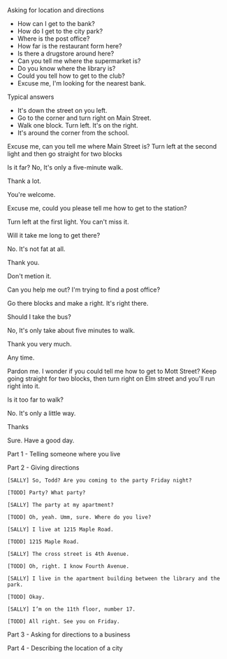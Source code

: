 Asking for location and directions
* How can I get to the bank?
* How do I get to the city park?
* Where is the post office?
* How far is the restaurant form here?
* Is there a drugstore around here?
* Can you tell me where the supermarket is?
* Do you know where the library is?
* Could you tell how to get to the club?
* Excuse me, I'm looking for the nearest bank.

Typical answers
* It's down the street on you left.
* Go to the corner and turn right on Main Street.
* Walk one block. Turn left. It's on the right.
* It's around the corner from the school.





Excuse me, can you tell me where Main Street is?
Turn left at the second light and then go straight for two blocks

Is it far?
No, It's only a five-minute walk.

Thank a lot.

You're welcome.

Excuse me, could you please tell me how to get to the station?

Turn left at the first light. You can't miss it.

Will it take me long to get there?

No. It's not fat at all.

Thank you.

Don't metion it.

Can you help me out? I'm trying to find a post office?

Go there blocks and make a right. It's right there.

Should I take the bus?

No, It's only take about five minutes to walk.

Thank you very much.

Any time.

Pardon me. I wonder if you could tell me how to get to Mott Street?
Keep going straight for two blocks, then turn right on Elm street and you'll run right into it.

Is it too far to walk?

No. It's only a little way.

Thanks

Sure. Have a good day.





Part 1 -  Telling someone where you live

Part 2 - Giving directions



```
[SALLY] So, Todd? Are you coming to the party Friday night?

[TODD] Party? What party?

[SALLY] The party at my apartment?

[TODD] Oh, yeah. Umm, sure. Where do you live?

[SALLY] I live at 1215 Maple Road.

[TODD] 1215 Maple Road.

[SALLY] The cross street is 4th Avenue.

[TODD] Oh, right. I know Fourth Avenue.

[SALLY] I live in the apartment building between the library and the park.

[TODD] Okay.

[SALLY] I’m on the 11th floor, number 17.

[TODD] All right. See you on Friday.
```



Part 3 - Asking for directions to a business

Part 4 - Describing the location of a city